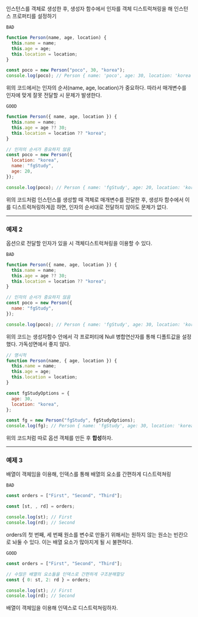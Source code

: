 인스턴스를 객체로 생성한 후, 생성자 함수에서 인자를 객체 디스트럭쳐링을 해 인스턴스 프로퍼티를 설정하기

`BAD`

```jsx
function Person(name, age, location) {
  this.name = name;
  this.age = age;
  this.location = location;
}

const poco = new Person("poco", 30, "korea");
console.log(poco); // Person { name: 'poco', age: 30, location: 'korea' }
```

위의 코드에서는 인자의 순서(name, age, location)가 중요하다. 따라서 매개변수를 인자에 맞게 잘못 전달할 시 문제가 발생한다.

`GOOD`

```jsx
function Person({ name, age, location }) {
  this.name = name;
  this.age = age ?? 30;
  this.location = location ?? "korea";
}

// 인자의 순서가 중요하지 않음
const poco = new Person({
  location: "korea",
  name: "fgStudy",
  age: 20,
});

console.log(poco); // Person { name: 'fgStudy', age: 20, location: 'korea' }
```

위의 코드처럼 인스턴스를 생성할 때 객체로 매개변수를 전달한 후, 생성자 함수에서 이를 디스트럭쳐링하게끔 하면, 인자의 순서대로 전달하지 않아도 문제가 없다.

---

### 예제 2

옵션으로 전달할 인자가 있을 시 객체디스트럭쳐링을 이용할 수 있다.

`BAD`

```jsx
function Person({ name, age, location }) {
  this.name = name;
  this.age = age ?? 30;
  this.location = location ?? "korea";
}

// 인자의 순서가 중요하지 않음
const poco = new Person({
  name: "fgStudy",
});

console.log(poco); // Person { name: 'fgStudy', age: 30, location: 'korea' }
```

위의 코드는 생성자함수 안에서 각 프로퍼티에 Null 병합연산자를 통해 디폴트값을 설정했다. 가독성면에서 좋지 않다.

```jsx
// 명시적
function Person(name, { age, location }) {
  this.name = name;
  this.age = age;
  this.location = location;
}

const fgStudyOptions = {
  age: 30,
  location: "korea",
};

const fg = new Person("fgStudy", fgStudyOptions);
console.log(fg); // Person { name: 'fgStudy', age: 30, location: 'korea' }
```

위의 코드처럼 따로 옵션 객체를 만든 후 **합성**하자.

---

### 예제 3

배열이 객체임을 이용해, 인덱스를 통해 배열의 요소를 간편하게 디스트럭쳐링

`BAD`

```jsx
const orders = ["First", "Second", "Third"];

const [st, , rd] = orders;

console.log(st); // First
console.log(rd); // Second
```

orders의 첫 번째, 세 번째 원소를 변수로 만들기 위해서는 원하지 않는 원소는 빈칸으로 놔둘 수 있다. 이는 배열 요소가 많아지게 될 시 불편하다.

`GOOD`

```jsx
const orders = ["First", "Second", "Third"];

// 수많은 배열의 요소들을 인덱스로 간편하게 구조분해할당
const { 0: st, 2: rd } = orders;

console.log(st); // First
console.log(rd); // Second
```

배열이 객체임을 이용해 인덱스로 디스트럭쳐링하자.
